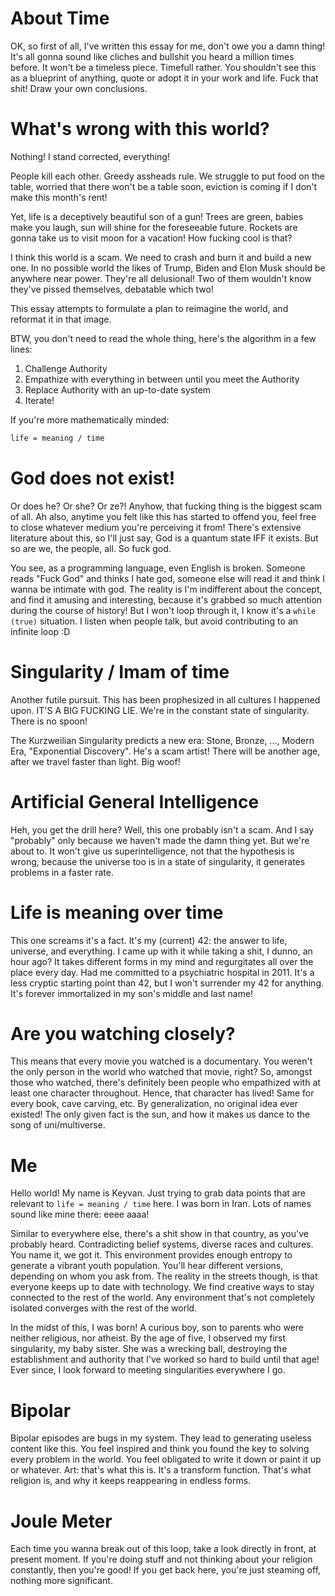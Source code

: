 # About Time
<first title was unity thought thats what I wanna talk about>

OK, so first of all, I've written this essay for me, don't owe you a damn thing!
It's all gonna sound like cliches and bullshit you heard a million times before.
It won't be a timeless piece. Timefull rather. You shouldn't see this as a blueprint of anything, quote or adopt it in your work and life.
Fuck that shit! Draw your own conclusions.

<proceeds to describe his life learnings>

# What's wrong with this world?

Nothing! I stand corrected, everything!

People kill each other. Greedy assheads rule. We struggle to put food on the table, worried that there won't be a table soon, eviction is coming if I don't make this month's rent!

Yet, life is a deceptively beautiful son of a gun! Trees are green, babies make you laugh, sun will shine for the foreseeable future. Rockets are gonna take us to visit moon for a vacation! How fucking cool is that?

I think this world is a scam. We need to crash and burn it and build a new one. In no possible world the likes of Trump, Biden and Elon Musk should be anywhere near power. They're all delusional! Two of them wouldn't know they've pissed themselves, debatable which two!

This essay attempts to formulate a plan to reimagine the world, and reformat it in that image.

BTW, you don't need to read the whole thing, here's the algorithm in a few lines:
1. Challenge Authority
2. Empathize with everything in between until you meet the Authority
3. Replace Authority with an up-to-date system
4. Iterate!

If you're more mathematically minded:

```tex
life = meaning / time
```

# God does not exist!

Or does he? Or she? Or ze?! Anyhow, that fucking thing is the biggest scam of all. Ah also, anytime you felt like this has started to offend you, feel free to close whatever medium you're perceiving it from! There's extensive literature about this, so I'll just say, God is a quantum state IFF it exists. But so are we, the people, all. So fuck god.

You see, as a programming language, even English is broken. Someone reads "Fuck God" and thinks I hate god, someone else will read it and think I wanna be intimate with god. The reality is I'm indifferent about the concept, and find it amusing and interesting, because it's grabbed so much attention during the course of history! But I won't loop through it, I know it's a `while (true)` situation. I listen when people talk, but avoid contributing to an infinite loop :D

# Singularity / Imam of time

Another futile pursuit. This has been prophesized in all cultures I happened upon. IT'S A BIG FUCKING LIE. We're in the constant state of singularity. There is no spoon!

The Kurzweilian Singularity predicts a new era: Stone, Bronze, ..., Modern Era, "Exponential Discovery". He's a scam artist! There will be another age, after we travel faster than light. Big woof!

# Artificial General Intelligence

Heh, you get the drill here? Well, this one probably isn't a scam. And I say "probably" only because we haven't made the damn thing yet. But we're about to. It won't give us superintelligence, not that the hypothesis is wrong, because the universe too is in a state of singularity, it generates problems in a faster rate.

# Life is meaning over time

This one screams it's a fact. It's my (current) 42: the answer to life, universe, and everything. I came up with it while taking a shit, I dunno, an hour ago? It takes different forms in my mind and regurgitates all over the place every day. Had me committed to a psychiatric hospital in 2011. It's a less cryptic starting point than 42, but I won't surrender my 42 for anything. It's forever immortalized in my son's middle and last name!

# Are you watching closely?

This means that every movie you watched is a documentary. You weren't the only person in the world who watched that movie, right? So, amongst those who watched, there's definitely been people who empathized with at least one character throughout. Hence, that character has lived! Same for every book, cave carving, etc. By generalization, no original idea ever existed! The only given fact is the sun, and how it makes us dance to the song of uni/multiverse.

# Me

Hello world! My name is Keyvan. Just trying to grab data points that are relevant to `life = meaning / time` here. I was born in Iran. Lots of names sound like mine there: eeee aaaa! 

Similar to everywhere else, there's a shit show in that country, as you've probably heard. Contradicting belief systems, diverse races and cultures. You name it, we got it. This environment provides enough entropy to generate a vibrant youth population. You'll hear different versions, depending on whom you ask from. The reality in the streets though, is that everyone keeps up to date with technology. We find creative ways to stay connected to the rest of the world. Any environment that's not completely isolated converges with the rest of the world.

In the midst of this, I was born! A curious boy, son to parents who were neither religious, nor atheist. By the age of five, I observed my first singularity, my baby sister. She was a wrecking ball, destroying the establishment and authority that I've worked so hard to build until that age! Ever since, I look forward to meeting singularities everywhere I go.

# Bipolar

Bipolar episodes are bugs in my system. They lead to generating useless content like this. You feel inspired and think you found the key to solving every problem in the world. You feel obligated to write it down or paint it up or whatever. Art: that's what this is. It's a transform function. That's what religion is, and why it keeps reappearing in endless forms.

# Joule Meter

Each time you wanna break out of this loop, take a look directly in front, at present moment. If you're doing stuff and not thinking about your religion constantly, then you're good! If you get back here, you're just steaming off, nothing more significant.
